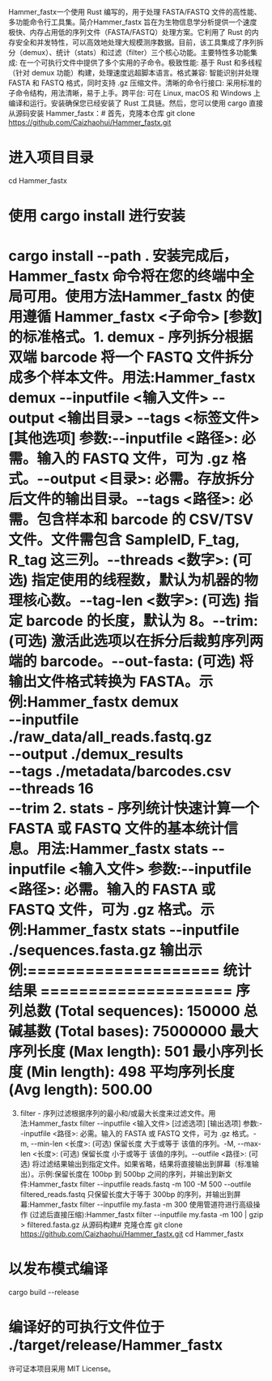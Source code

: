 Hammer_fastx一个使用 Rust 编写的，用于处理 FASTA/FASTQ 文件的高性能、多功能命令行工具集。简介Hammer_fastx 旨在为生物信息学分析提供一个速度极快、内存占用低的序列文件（FASTA/FASTQ）处理方案。它利用了 Rust 的内存安全和并发特性，可以高效地处理大规模测序数据。目前，该工具集成了序列拆分（demux）、统计（stats）和过滤（filter）三个核心功能。主要特性多功能集成: 在一个可执行文件中提供了多个实用的子命令。极致性能: 基于 Rust 和多线程（针对 demux 功能）构建，处理速度远超脚本语言。格式兼容: 智能识别并处理 FASTA 和 FASTQ 格式，同时支持 .gz 压缩文件。清晰的命令行接口: 采用标准的子命令结构，用法清晰，易于上手。跨平台: 可在 Linux, macOS 和 Windows 上编译和运行。安装确保您已经安装了 Rust 工具链。然后，您可以使用 cargo 直接从源码安装 Hammer_fastx：# 首先，克隆本仓库
git clone https://github.com/Caizhaohui/Hammer_fastx.git

# 进入项目目录
cd Hammer_fastx

# 使用 cargo install 进行安装
cargo install --path .
安装完成后，Hammer_fastx 命令将在您的终端中全局可用。使用方法Hammer_fastx 的使用遵循 Hammer_fastx <子命令> [参数] 的标准格式。1. demux - 序列拆分根据双端 barcode 将一个 FASTQ 文件拆分成多个样本文件。用法:Hammer_fastx demux --inputfile <输入文件> --output <输出目录> --tags <标签文件> [其他选项]
参数:--inputfile <路径>: 必需。输入的 FASTQ 文件，可为 .gz 格式。--output <目录>: 必需。存放拆分后文件的输出目录。--tags <路径>: 必需。包含样本和 barcode 的 CSV/TSV 文件。文件需包含 SampleID, F_tag, R_tag 这三列。--threads <数字>: (可选) 指定使用的线程数，默认为机器的物理核心数。--tag-len <数字>: (可选) 指定 barcode 的长度，默认为 8。--trim: (可选) 激活此选项以在拆分后裁剪序列两端的 barcode。--out-fasta: (可选) 将输出文件格式转换为 FASTA。示例:Hammer_fastx demux \
    --inputfile ./raw_data/all_reads.fastq.gz \
    --output ./demux_results \
    --tags ./metadata/barcodes.csv \
    --threads 16 \
    --trim
2. stats - 序列统计快速计算一个 FASTA 或 FASTQ 文件的基本统计信息。用法:Hammer_fastx stats --inputfile <输入文件>
参数:--inputfile <路径>: 必需。输入的 FASTA 或 FASTQ 文件，可为 .gz 格式。示例:Hammer_fastx stats --inputfile ./sequences.fasta.gz
输出示例:==================== 统计结果 ====================
序列总数 (Total sequences): 150000
总碱基数 (Total bases):    75000000
最大序列长度 (Max length):   501
最小序列长度 (Min length):   498
平均序列长度 (Avg length):   500.00
================================================
3. filter - 序列过滤根据序列的最小和/或最大长度来过滤文件。用法:Hammer_fastx filter --inputfile <输入文件> [过滤选项] [输出选项]
参数:--inputfile <路径>: 必需。输入的 FASTA 或 FASTQ 文件，可为 .gz 格式。-m, --min-len <长度>: (可选) 保留长度 大于或等于 该值的序列。-M, --max-len <长度>: (可选) 保留长度 小于或等于 该值的序列。--outfile <路径>: (可选) 将过滤结果输出到指定文件。如果省略，结果将直接输出到屏幕（标准输出）。示例:保留长度在 100bp 到 500bp 之间的序列，并输出到新文件:Hammer_fastx filter --inputfile reads.fastq -m 100 -M 500 --outfile filtered_reads.fastq
只保留长度大于等于 300bp 的序列，并输出到屏幕:Hammer_fastx filter --inputfile my.fasta -m 300
使用管道符进行高级操作 (过滤后直接压缩):Hammer_fastx filter --inputfile my.fasta -m 100 | gzip > filtered.fasta.gz
从源码构建# 克隆仓库
git clone https://github.com/Caizhaohui/Hammer_fastx.git
cd Hammer_fastx

# 以发布模式编译
cargo build --release

# 编译好的可执行文件位于 ./target/release/Hammer_fastx
许可证本项目采用 MIT License。
